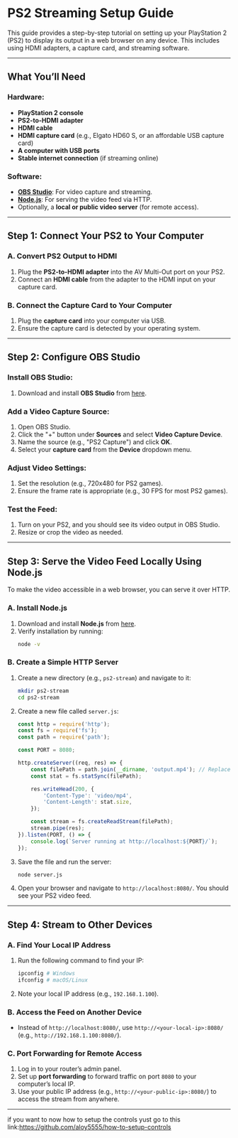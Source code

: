 # PS2 Streaming Setup Guide

This guide provides a step-by-step tutorial on setting up your PlayStation 2 (PS2) to display its output in a web browser on any device. This includes using HDMI adapters, a capture card, and streaming software.

---

## What You’ll Need

### Hardware:
- **PlayStation 2 console**
- **PS2-to-HDMI adapter**
- **HDMI cable**
- **HDMI capture card** (e.g., Elgato HD60 S, or an affordable USB capture card)
- **A computer with USB ports**
- **Stable internet connection** (if streaming online)

### Software:
- **[OBS Studio](https://obsproject.com/)**: For video capture and streaming.
- **[Node.js](https://nodejs.org/)**: For serving the video feed via HTTP.
- Optionally, a **local or public video server** (for remote access).

---

## Step 1: Connect Your PS2 to Your Computer

### A. Convert PS2 Output to HDMI
1. Plug the **PS2-to-HDMI adapter** into the AV Multi-Out port on your PS2.
2. Connect an **HDMI cable** from the adapter to the HDMI input on your capture card.

### B. Connect the Capture Card to Your Computer
1. Plug the **capture card** into your computer via USB.
2. Ensure the capture card is detected by your operating system.

---

## Step 2: Configure OBS Studio

### Install OBS Studio:
1. Download and install **OBS Studio** from [here](https://obsproject.com/).

### Add a Video Capture Source:
1. Open OBS Studio.
2. Click the "+" button under **Sources** and select **Video Capture Device**.
3. Name the source (e.g., "PS2 Capture") and click **OK**.
4. Select your **capture card** from the **Device** dropdown menu.

### Adjust Video Settings:
1. Set the resolution (e.g., 720x480 for PS2 games).
2. Ensure the frame rate is appropriate (e.g., 30 FPS for most PS2 games).

### Test the Feed:
1. Turn on your PS2, and you should see its video output in OBS Studio.
2. Resize or crop the video as needed.

---

## Step 3: Serve the Video Feed Locally Using Node.js

To make the video accessible in a web browser, you can serve it over HTTP.

### A. Install Node.js
1. Download and install **Node.js** from [here](https://nodejs.org/).
2. Verify installation by running:
    ```bash
    node -v
    ```

### B. Create a Simple HTTP Server
1. Create a new directory (e.g., `ps2-stream`) and navigate to it:
    ```bash
    mkdir ps2-stream
    cd ps2-stream
    ```
2. Create a new file called `server.js`:
    ````javascript name=server.js
    const http = require('http');
    const fs = require('fs');
    const path = require('path');

    const PORT = 8080;

    http.createServer((req, res) => {
        const filePath = path.join(__dirname, 'output.mp4'); // Replace with your OBS output file
        const stat = fs.statSync(filePath);

        res.writeHead(200, {
            'Content-Type': 'video/mp4',
            'Content-Length': stat.size,
        });

        const stream = fs.createReadStream(filePath);
        stream.pipe(res);
    }).listen(PORT, () => {
        console.log(`Server running at http://localhost:${PORT}/`);
    });
    ````
3. Save the file and run the server:
    ```bash
    node server.js
    ```
4. Open your browser and navigate to `http://localhost:8080/`. You should see your PS2 video feed.

---

## Step 4: Stream to Other Devices

### A. Find Your Local IP Address
1. Run the following command to find your IP:
    ```bash
    ipconfig # Windows
    ifconfig # macOS/Linux
    ```
2. Note your local IP address (e.g., `192.168.1.100`).

### B. Access the Feed on Another Device
- Instead of `http://localhost:8080/`, use `http://<your-local-ip>:8080/` (e.g., `http://192.168.1.100:8080/`).

### C. Port Forwarding for Remote Access
1. Log in to your router’s admin panel.
2. Set up **port forwarding** to forward traffic on port `8080` to your computer’s local IP.
3. Use your public IP address (e.g., `http://<your-public-ip>:8080/`) to access the stream from anywhere.

---

if you want to now how to setup the controls yust go to this link:https://github.com/aloy5555/how-to-setup-controls
